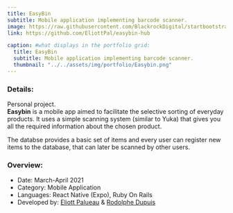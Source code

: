 ```yaml
---
title: EasyBin
subtitle: Mobile application implementing barcode scanner.
image: https://raw.githubusercontent.com/BlackrockDigital/startbootstrap-agency/master/src/assets/img/portfolio/02-full.jpg
link: https://github.com/EliottPal/easybin-hub

caption: #what displays in the portfolio grid:
  title: EasyBin
  subtitle: Mobile application implementing barcode scanner.
  thumbnail: "../../assets/img/portfolio/Easybin.png"
---
```

### Details: 
Personal project.  
**Easybin** is a mobile app aimed to facilitate the selective sorting of everyday products.
It uses a simple scanning system (similar to Yuka) that gives you all the required information about the chosen product.  

The databse provides a basic set of items and every user can register new items to the database, that can later be scanned by other users.

### Overview:  
- Date: March-April 2021
- Category: Mobile Application
- Languages: React Native (Expo), Ruby On Rails
- Developed by: [Eliott Palueau](https://github.com/EliottPal) & [Rodolphe Dupuis](https://github.com/rodolphedps)
